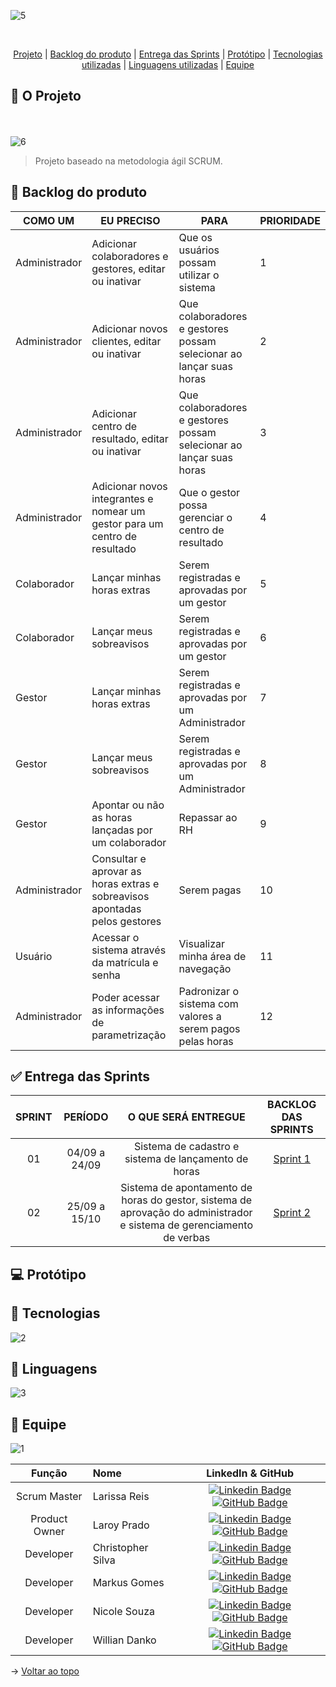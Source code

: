 ![5](https://github.com/codecatss/API-BD3/assets/108769169/763ec606-e29d-44b8-a273-0cf98ba6f7b3)

<br id="topo">
<p align="center">
    <a href="#sobre">Projeto</a>  |
    <a href="#backlogs">Backlog do produto</a>  |
    <a href="#entrega">Entrega das Sprints</a>  |
    <a href="#prototipo">Protótipo</a>   |
    <a href="#tecnologias">Tecnologias utilizadas</a>  |
    <a href="#linguagens">Linguagens utilizadas</a>  |
    <a href="#equipe">Equipe</a>
</p>

<span id="sobre">

## :page_with_curl: O Projeto
<br></br>
![6](https://github.com/codecatss/API-BD3/assets/108769169/d2f18112-eb5d-47cf-8906-ef4f29fa7dca)
> Projeto baseado na metodologia ágil SCRUM.

<span id="backlogs">



## :dart: Backlog do produto

<table>
  <thead>
    <tr>
      <th>COMO UM</th>
      <th>EU PRECISO</th>
      <th>PARA</th>
      <th>PRIORIDADE</th>
    </tr>
  </thead>
  <tbody>
    <tr>
      <td>Administrador</td>
      <td>Adicionar colaboradores e gestores, editar ou inativar</td>
      <td>Que os usuários possam utilizar o sistema</td>
      <td>1</td>
    </tr>
    <tr>
      <td>Administrador</td>
      <td>Adicionar novos clientes, editar ou inativar</td>
      <td>Que colaboradores e gestores possam selecionar ao lançar suas horas</td>
      <td>2</td>
    </tr>
    <tr>
      <td>Administrador</td>
      <td>Adicionar centro de resultado, editar ou inativar</td>
      <td>Que colaboradores e gestores possam selecionar ao lançar suas horas</td>
      <td>3</td>
    </tr>
    <tr>
      <td>Administrador</td>
      <td>Adicionar novos integrantes e nomear um gestor para um centro de resultado</td>
      <td>Que o gestor possa gerenciar o centro de resultado</td>
      <td>4</td>
    </tr>
    <tr>
      <td>Colaborador</td>
      <td>Lançar minhas horas extras</td>
      <td>Serem registradas e aprovadas por um gestor</td>
      <td>5</td>
    </tr>
    <tr>
      <td>Colaborador</td>
      <td>Lançar meus sobreavisos</td>
      <td>Serem registradas e aprovadas por um gestor</td>
      <td>6</td>
    </tr>
    <tr>
      <td>Gestor</td>
      <td>Lançar minhas horas extras</td>
      <td>Serem registradas e aprovadas por um Administrador</td>
      <td>7</td>
    </tr>
    <tr>
      <td>Gestor</td>
      <td>Lançar meus sobreavisos</td>
      <td>Serem registradas e aprovadas por um Administrador</td>
      <td>8</td>
    </tr>
    <tr>
      <td>Gestor</td>
      <td>Apontar ou não as horas lançadas por um colaborador</td>
      <td>Repassar ao RH</td>
      <td>9</td>
    </tr>
    <tr>
      <td>Administrador</td>
      <td>Consultar e aprovar as horas extras e sobreavisos apontadas pelos gestores</td>
      <td>Serem pagas</td>
      <td>10</td>
    </tr>
    <tr>
      <td>Usuário</td>
      <td>Acessar o sistema através da matrícula e senha</td>
      <td>Visualizar minha área de navegação</td>
      <td>11</td>
    </tr>
    <tr>
      <td>Administrador</td>
      <td>Poder acessar as informações de parametrização</td>
      <td>Padronizar o sistema com valores a serem pagos pelas horas</td>
      <td>12</td>
    </tr>
  </tbody>
</table>

<span id="entrega">

## :white_check_mark: Entrega das Sprints

| **SPRINT** | **PERÍODO**| **O QUE SERÁ ENTREGUE** | **BACKLOG DAS SPRINTS** |
|:-------------:|:-----------------------:|:-------------------------:|:-------------------------:|
|  01  | 04/09 a 24/09 | Sistema de cadastro e sistema de lançamento de horas | <a href="https://github.com/codecatss/API-BD3/wiki/Sprint-1">Sprint 1</a> |
|  02  | 25/09 a 15/10 | Sistema de apontamento de horas do gestor, sistema de aprovação do administrador e sistema de gerenciamento de verbas | <a href="https://github.com/codecatss/API-BD3/wiki/Sprint-2">Sprint 2</a>

<span id="prototipo">

## :computer: Protótipo

<span id="tecnologias">

## :wrench: Tecnologias
![2](https://github.com/codecatss/API-BD3/assets/108769169/7d4ae4e8-74cc-4dd4-a6c7-06c1a19db0b3)

<span id="linguagens">

## 📖 Linguagens
![3](https://github.com/codecatss/API-BD3/assets/108769169/34753a8e-1dd7-4115-9e44-784dd82e10df)

<span id="equipe">

## :busts_in_silhouette: Equipe
![1](https://github.com/codecatss/API-BD3/assets/108769169/17939c17-0cb3-427f-8bd7-c89266c103df)

|    Função     | Nome    |    LinkedIn & GitHub      |
| :-----------: | :------------------------------------ | :-------------------------------------------------------------------------------------------------------------------------------------------------------------------------------------------------------------------------------------------------------------------------------------------------------------------------: |
| Scrum Master | Larissa Reis        |     [![Linkedin Badge](https://img.shields.io/badge/Linkedin-blue?style=flat-square&logo=Linkedin&logoColor=white)](https://www.linkedin.com/in/larissa-reis-693568250/) [![GitHub Badge](https://img.shields.io/badge/GitHub-111217?style=flat-square&logo=github&logoColor=white)](https://github.com/larissa-fernanda)              |
| Product Owner | Laroy Prado      |     [![Linkedin Badge](https://img.shields.io/badge/Linkedin-blue?style=flat-square&logo=Linkedin&logoColor=white)](https://www.linkedin.com/in/laroyprado/) [![GitHub Badge](https://img.shields.io/badge/GitHub-111217?style=flat-square&logo=github&logoColor=white)](https://github.com/laroyprado)              |
| Developer| Christopher Silva         |     [![Linkedin Badge](https://img.shields.io/badge/Linkedin-blue?style=flat-square&logo=Linkedin&logoColor=white)]() [![GitHub Badge](https://img.shields.io/badge/GitHub-111217?style=flat-square&logo=github&logoColor=white)](https://github.com/chriskryon) |
| Developer| Markus Gomes        |     [![Linkedin Badge](https://img.shields.io/badge/Linkedin-blue?style=flat-square&logo=Linkedin&logoColor=white)](https://www.linkedin.com/in/markus-gomes-013b76250) [![GitHub Badge](https://img.shields.io/badge/GitHub-111217?style=flat-square&logo=github&logoColor=white)](https://github.com/markusgomes)              |
| Developer | Nicole Souza           |     [![Linkedin Badge](https://img.shields.io/badge/Linkedin-blue?style=flat-square&logo=Linkedin&logoColor=white)](https://www.linkedin.com/in/nicolem-souza/) [![GitHub Badge](https://img.shields.io/badge/GitHub-111217?style=flat-square&logo=github&logoColor=white)](https://github.com/NicSouza)              |
| Developer | Willian Danko      |     [![Linkedin Badge](https://img.shields.io/badge/Linkedin-blue?style=flat-square&logo=Linkedin&logoColor=white)](https://www.linkedin.com/in/willian-danko-leite-caboski-5410741b4) [![GitHub Badge](https://img.shields.io/badge/GitHub-111217?style=flat-square&logo=github&logoColor=white)](https://github.com/DankoCaboski)

→ [Voltar ao topo](#topo)




